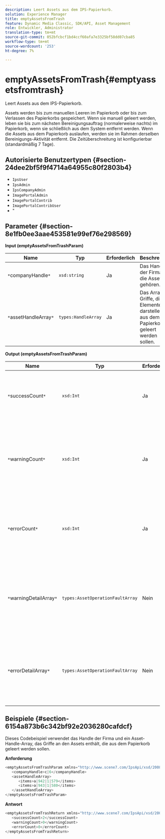 ```yaml
---
description: Leert Assets aus dem IPS-Papierkorb.
solution: Experience Manager
title: emptyAssetsFromTrash
feature: Dynamic Media Classic, SDK/API, Asset Management
role: Entwickler, Administrator
translation-type: tm+mt
source-git-commit: 052bfcbcf1bd4ccf60afa7e3325bf58dd07cba85
workflow-type: tm+mt
source-wordcount: '253'
ht-degree: 7%

---
```



# emptyAssetsFromTrash{#emptyassetsfromtrash}

Leert Assets aus dem IPS-Papierkorb.

Assets werden bis zum manuellen Leeren im Papierkorb oder bis zum Verlassen des Papierkorbs gespeichert. Wenn sie manuell geleert werden, leben sie bis zum nächsten Bereinigungsauftrag (normalerweise nachts) im Papierkorb, wenn sie schließlich aus dem System entfernt werden. Wenn die Assets aus dem Papierkorb auslaufen, werden sie im Rahmen derselben Bereinigungs-Aktivität entfernt. Die Zeitüberschreitung ist konfigurierbar (standardmäßig 7 Tage).

## Autorisierte Benutzertypen {#section-24dee2bf5f9f4714a64955c80f2803b4}

* `IpsUser`
* `IpsAdmin`
* `IpsCompanyAdmin`
* `ImagePortalAdmin`
* `ImagePortalContrib`
* `ImagePortalContribUser`
* &quot;

## Parameter {#section-8e1fb0ee3aae453581e99ef76e298569}

**Input (emptyAssetsFromTrashParam)**

| Name | Typ | Erforderlich | Beschreibung |
|---|---|---|---|
| `*`companyHandle`*` | `xsd:string` | Ja | Das Handle der Firma, der die Assets gehören. |
| `*`assetHandleArray`*` | `types:HandleArray` | Ja | Das Array der Griffe, die die Elemente darstellen, die aus dem Papierkorb geleert werden sollen. |

**Output (emptyAssetsFromTrashParam)**

| Name | Typ | Erforderlich | Beschreibung |
|---|---|---|---|
| `*`successCount`*` | `xsd:Int` | Ja | Die Anzahl der Assets, die erfolgreich aus dem Papierkorb geleert wurden. |
| `*`warningCount`*` | `xsd:Int` | Ja | Die Anzahl der Warnungen, die beim Versuch des Vorgangs generiert wurden, Assets aus dem Papierkorb zu leeren. |
| `*`errorCount`*` | `xsd:Int` | Ja | Die Anzahl der Fehler, die beim Versuch des Vorgangs generiert wurden, Assets aus dem Papierkorb zu leeren. |
| `*`warningDetailArray`*` | `types:AssetOperationFaultArray` | Nein | Das Array mit den Details zu den Assets, die Warnungen generiert haben, wenn der Vorgang versuchte, sie aus dem Papierkorb zu leeren. |
| `*`errorDetailArray`*` | `types:AssetOperationFaultArray` | Nein | Das Array mit Details zu den Assets, die Fehler generiert haben, wenn der Vorgang versuchte, sie aus dem Papierkorb zu leeren. |

## Beispiele {#section-6154a873b6c342bf92e2036280cafdcf}

Dieses Codebeispiel verwendet das Handle der Firma und ein Asset-Handle-Array, das Griffe an den Assets enthält, die aus dem Papierkorb geleert werden sollen.

**Anforderung**

```java
<emptyAssetsFromTrashParam xmlns="http://www.scene7.com/IpsApi/xsd/2008-01-15">
   <companyHandle>c|6</companyHandle>
   <assetHandleArray>
      <items>a|942|1|579</items>
      <items>a|943|1|580</items>
   </assetHandleArray>
</emptyAssetsFromTrashParam>
```

**Antwort**

```java
<emptyAssetsFromTrashReturn xmlns="http://www.scene7.com/IpsApi/xsd/2008-01-15">
   <successCount>2</successCount>
   <warningCount>0</warningCount>
   <errorCount>0</errorCount>
</emptyAssetsFromTrashReturn>
```


